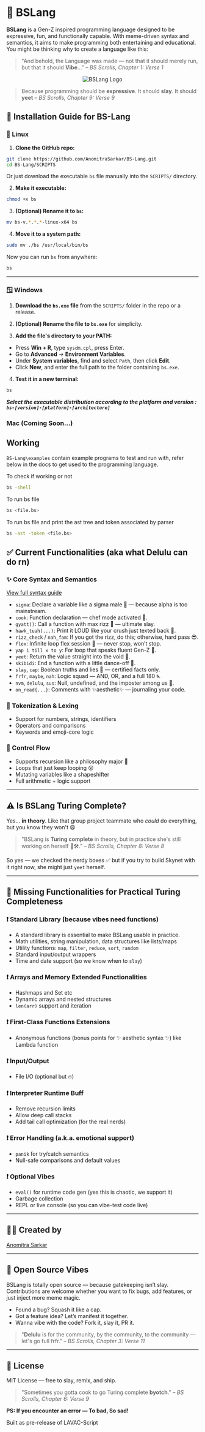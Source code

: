 # 📜 BSLang

**BSLang** is a Gen-Z inspired programming language designed to be expressive, fun, and functionally capable. With meme-driven syntax and semantics, it aims to make programming both entertaining and educational. You might be thinking why to create a language like this:

> "And behold, the Language was made — not that it should merely run, but that it should **Vibe**..." 
> – *BS Scrolls, Chapter 1: Verse 1*

<p align="center">
<img src="logo-bs-lang-main.png" alt="BSLang Logo" />
</p>

> Because programming should be **expressive**. It should **slay**. It should **yeet**
> – *BS Scrolls, Chapter 9: Verse 9*

## 🚀 Installation Guide for BS-Lang

### 🐧 Linux

1. **Clone the GitHub repo:**

```bash
git clone https://github.com/AnomitraSarkar/BS-Lang.git
cd BS-Lang/SCRIPTS
```

Or just download the executable `bs` file manually into the `SCRIPTS/` directory.

2. **Make it executable:**

```bash
chmod +x bs
```

3. **(Optional) Rename it to `bs`:**

```bash
mv bs-v.*.*.*-linux-x64 bs
```

4. **Move it to a system path:**

```bash
sudo mv ./bs /usr/local/bin/bs
```

Now you can run `bs` from anywhere:

```bash
bs
```

---

### 🪟 Windows

1. **Download the `bs.exe` file** from the `SCRIPTS/` folder in the repo or a release.

2. **(Optional) Rename the file to `bs.exe`** for simplicity.

3. **Add the file's directory to your PATH:**

- Press **Win + R**, type `sysdm.cpl`, press Enter.
- Go to **Advanced** → **Environment Variables**.
- Under **System variables**, find and select `Path`, then click **Edit**.
- Click **New**, and enter the full path to the folder containing `bs.exe`.

4. **Test it in a new terminal:**

```cmd
bs
```

<b><i>Select the executable distribution according to the platform and version : `bs-[version]-[platform]-[architecture]` </i></b>

### Mac (Coming Soon...)

## Working

`BS-Lang\examples` contain example programs to test and run with, refer below in the docs to get used to the programming language.

To check if working or not

```bash
bs -shell
```

To run bs file

```bash
bs <file.bs>
```

To run bs file and print the ast tree and token associated by parser

```bash
bs -ast -token <file.bs>
```

## ✅ Current Functionalities (aka what Delulu can do rn)

### ✨ Core Syntax and Semantics

[View full syntax guide](docs/SYNTAX.md)

- `sigma`: Declare a variable like a sigma male 🧠 — because alpha is too mainstream.
- `cook`: Function declaration — chef mode activated 🍳.
- `gyatt()`: Call a function with max rizz 👑 — ultimate slay.
- `hawk_tuah(...)`: Print it LOUD like your crush just texted back 📢.
- `rizz_check` / `nah_fam`: If you got the rizz, do this; otherwise, hard pass 😎.
- `flex`: Infinite loop flex session 💪 — never stop, won’t stop.
- `yap i till x to y`: For loop that speaks fluent Gen-Z 🧢.
- `yeet`: Return the value straight into the void 🚀.
- `skibidi`: End a function with a little dance-off 🎤.
- `slay`, `cap`: Boolean truths and lies 💅 — certified facts only.
- `frfr`, `maybe`, `nah`: Logic squad — AND, OR, and a full 180 🌀.
- `nvm`, `delulu`, `sus`: Null, undefined, and the imposter among us 🤨.
- `on_read{...}`: Comments with ✨aesthetic✨ — journaling your code.

### 🧠 Tokenization & Lexing

- Support for numbers, strings, identifiers
- Operators and comparisons
- Keywords and emoji-core logic

### 🔁 Control Flow

- Supports recursion like a philosophy major 🤯
- Loops that just keep looping 😵
- Mutating variables like a shapeshifter
- Full arithmetic + logic support

---

## ⚠️ Is BSLang Turing Complete?

Yes... **in theory**. Like that group project teammate who _could_ do everything, but you know they won't 😩

> "BSLang is **Turing complete** in theory, but in practice she's still working on herself 💅🛠️." 
> – *BS Scrolls, Chapter 8: Verse 8*

So yes — we checked the nerdy boxes ✅ but if you try to build Skynet with it right now, she might just `yeet` herself.

---

## 🔧 Missing Functionalities for Practical Turing Completeness

### ❗ Standard Library (because vibes need functions)

- A standard library is essential to make BSLang usable in practice.
- Math utilities, string manipulation, data structures like lists/maps
- Utility functions: `map`, `filter`, `reduce`, `sort`, `random`
- Standard input/output wrappers
- Time and date support (so we know when to `slay`)

### ❗ Arrays and Memory Extended Functionalities

- Hashmaps and Set etc
- Dynamic arrays and nested structures
- `len(arr)` support and iteration

### ❗ First-Class Functions Extensions

- Anonymous functions (bonus points for ✨ aesthetic syntax ✨) like Lambda function

### ❗ Input/Output

- File I/O (optional but 🔥)

### ❗ Interpreter Runtime Buff

- Remove recursion limits
- Allow deep call stacks
- Add tail call optimization (for the real nerds)

### ❗ Error Handling (a.k.a. emotional support)

- `panik` for try/catch semantics
- Null-safe comparisons and default values

### ❗ Optional Vibes

- `eval()` for runtime code gen (yes this is chaotic, we support it)
- Garbage collection
- REPL or live console (so you can vibe-test code live)

---

## 👨‍💻 Created by

[Anomitra Sarkar](https://github.com/AnomitraSarkar)

---

## 🤝 Open Source Vibes

BSLang is totally open source — because gatekeeping isn’t slay. Contributions are welcome whether you want to fix bugs, add features, or just inject more meme magic.

- Found a bug? Squash it like a cap.
- Got a feature idea? Let’s manifest it together.
- Wanna vibe with the code? Fork it, slay it, PR it.

> "**Delulu** is for the community, by the community, to the community — let's go full frfr." 
> – *BS Scrolls, Chapter 3: Verse 11*

---

## 📄 License

MIT License — free to slay, remix, and ship.

> "Sometimes you gotta cook to go Turing complete **byotch**." 
> – *BS Scrolls, Chapter 6: Verse 9*

<b> PS: If you encounter an error — To bad, So sad! </b>

Built as pre-release of LAVAC-Script 